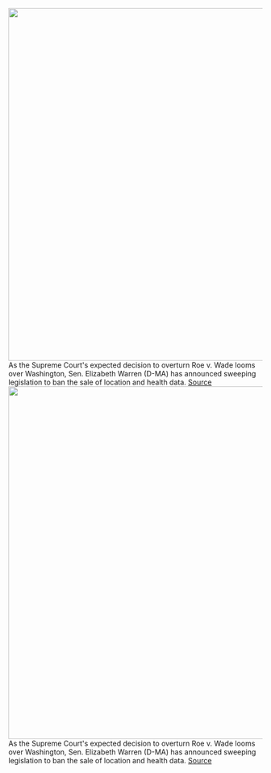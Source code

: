<img src='https://cdn.vox-cdn.com/thumbor/2Th4sxWweI1gjiq2LyEyyGfwItQ=/0x0:5660x3773/1200x800/filters:focal(2378x1435:3282x2339)/cdn.vox-cdn.com/uploads/chorus_image/image/70979600/1240580456.0.jpg' width='700px' /><br/>
As the Supreme Court's expected decision to overturn Roe v. Wade looms over Washington, Sen. Elizabeth Warren (D-MA) has announced sweeping legislation to ban the sale of location and health data.
<a href='https://www.theverge.com/2022/6/15/23169718/roe-wade-elizabeth-warren-location-data-tracking-ban-sale-brokers'> Source <a/><img src='https://cdn.vox-cdn.com/thumbor/2Th4sxWweI1gjiq2LyEyyGfwItQ=/0x0:5660x3773/1200x800/filters:focal(2378x1435:3282x2339)/cdn.vox-cdn.com/uploads/chorus_image/image/70979600/1240580456.0.jpg' width='700px' /><br/>
As the Supreme Court's expected decision to overturn Roe v. Wade looms over Washington, Sen. Elizabeth Warren (D-MA) has announced sweeping legislation to ban the sale of location and health data.
<a href='https://www.theverge.com/2022/6/15/23169718/roe-wade-elizabeth-warren-location-data-tracking-ban-sale-brokers'> Source <a/>